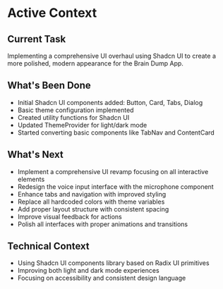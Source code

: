 # Active Context

## Current Task
Implementing a comprehensive UI overhaul using Shadcn UI to create a more polished, modern appearance for the Brain Dump App.

## What's Been Done
- Initial Shadcn UI components added: Button, Card, Tabs, Dialog
- Basic theme configuration implemented
- Created utility functions for Shadcn UI
- Updated ThemeProvider for light/dark mode
- Started converting basic components like TabNav and ContentCard

## What's Next
- Implement a comprehensive UI revamp focusing on all interactive elements
- Redesign the voice input interface with the microphone component
- Enhance tabs and navigation with improved styling
- Replace all hardcoded colors with theme variables
- Add proper layout structure with consistent spacing
- Improve visual feedback for actions
- Polish all interfaces with proper animations and transitions

## Technical Context
- Using Shadcn UI components library based on Radix UI primitives
- Improving both light and dark mode experiences
- Focusing on accessibility and consistent design language
